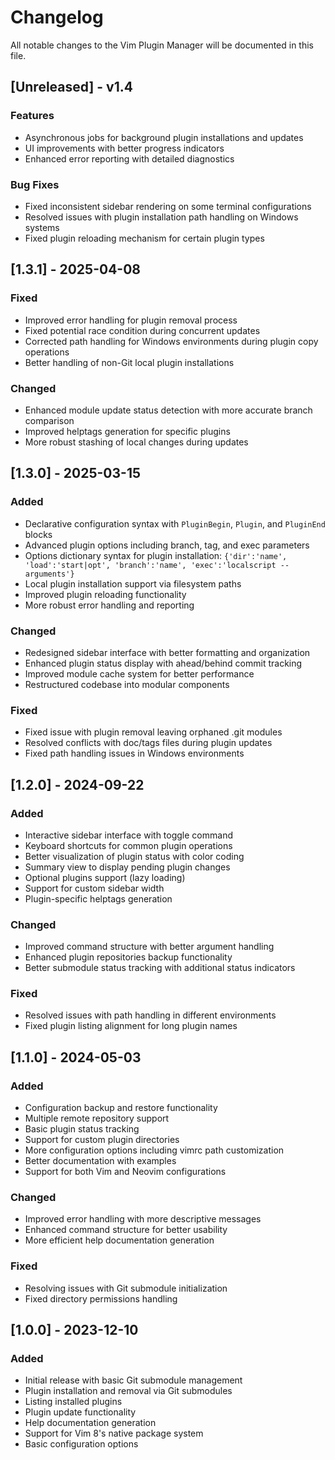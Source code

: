 # Changelog

All notable changes to the Vim Plugin Manager will be documented in this file.

## [Unreleased] - v1.4
### Features
- Asynchronous jobs for background plugin installations and updates
- UI improvements with better progress indicators
- Enhanced error reporting with detailed diagnostics

### Bug Fixes
- Fixed inconsistent sidebar rendering on some terminal configurations
- Resolved issues with plugin installation path handling on Windows systems
- Fixed plugin reloading mechanism for certain plugin types

## [1.3.1] - 2025-04-08
### Fixed
- Improved error handling for plugin removal process
- Fixed potential race condition during concurrent updates
- Corrected path handling for Windows environments during plugin copy operations
- Better handling of non-Git local plugin installations

### Changed
- Enhanced module update status detection with more accurate branch comparison
- Improved helptags generation for specific plugins
- More robust stashing of local changes during updates

## [1.3.0] - 2025-03-15
### Added
- Declarative configuration syntax with `PluginBegin`, `Plugin`, and `PluginEnd` blocks
- Advanced plugin options including branch, tag, and exec parameters
- Options dictionary syntax for plugin installation: `{'dir':'name', 'load':'start|opt', 'branch':'name', 'exec':'localscript --arguments'}`
- Local plugin installation support via filesystem paths
- Improved plugin reloading functionality
- More robust error handling and reporting

### Changed
- Redesigned sidebar interface with better formatting and organization
- Enhanced plugin status display with ahead/behind commit tracking
- Improved module cache system for better performance
- Restructured codebase into modular components

### Fixed
- Fixed issue with plugin removal leaving orphaned .git modules
- Resolved conflicts with doc/tags files during plugin updates
- Fixed path handling issues in Windows environments

## [1.2.0] - 2024-09-22
### Added
- Interactive sidebar interface with toggle command
- Keyboard shortcuts for common plugin operations
- Better visualization of plugin status with color coding
- Summary view to display pending plugin changes
- Optional plugins support (lazy loading)
- Support for custom sidebar width
- Plugin-specific helptags generation

### Changed
- Improved command structure with better argument handling
- Enhanced plugin repositories backup functionality
- Better submodule status tracking with additional status indicators

### Fixed
- Resolved issues with path handling in different environments
- Fixed plugin listing alignment for long plugin names

## [1.1.0] - 2024-05-03
### Added
- Configuration backup and restore functionality
- Multiple remote repository support
- Basic plugin status tracking
- Support for custom plugin directories
- More configuration options including vimrc path customization
- Better documentation with examples
- Support for both Vim and Neovim configurations

### Changed
- Improved error handling with more descriptive messages
- Enhanced command structure for better usability
- More efficient help documentation generation

### Fixed
- Resolving issues with Git submodule initialization
- Fixed directory permissions handling

## [1.0.0] - 2023-12-10
### Added
- Initial release with basic Git submodule management
- Plugin installation and removal via Git submodules
- Listing installed plugins
- Plugin update functionality
- Help documentation generation
- Support for Vim 8's native package system
- Basic configuration options